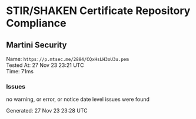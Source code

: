 # STIR/SHAKEN Certificate Repository Compliance

## Martini Security

Name: `https://p.mtsec.me/2884/CQxHsLH3oU3u.pem`\
Tested At: 27 Nov 23 23:21 UTC\
Time: 71ms

### Issues

no warning, or error, or notice date level issues were found

Generated: 27 Nov 23 23:28 UTC